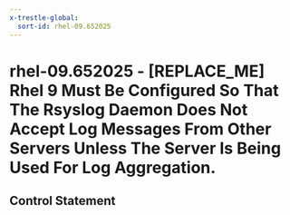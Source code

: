 ```yaml
---
x-trestle-global:
  sort-id: rhel-09.652025
---
```


# rhel-09.652025 - \[REPLACE_ME\] Rhel 9 Must Be Configured So That The Rsyslog Daemon Does Not Accept Log Messages From Other Servers Unless The Server Is Being Used For Log Aggregation.

## Control Statement
